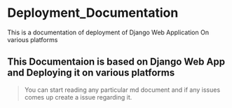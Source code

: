 # Deployment_Documentation
This is a documentation of deployment of Django Web Application On various platforms


## This Documentaion is based on Django Web App and Deploying it on various platforms ##

> You can start reading any particular md document and if any issues comes up create a issue regarding it.

